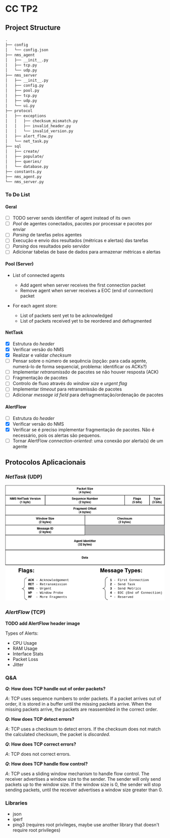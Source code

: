 # CC TP2

## Project Structure

```
.
├── config
│   └── config.json
├── nms_agent
│   ├── __init__.py
│   ├── tcp.py
│   └── udp.py
├── nms_server
│   ├── __init__.py
│   ├── config.py
│   ├── pool.py
│   ├── tcp.py
│   ├── udp.py
│   └── ui.py
├── protocol
│   ├── exceptions
│   │   ├── checksum_mismatch.py
│   │   ├── invalid_header.py
│   │   └── invalid_version.py
│   ├── alert_flow.py
│   └── net_task.py
├── sql
│   ├── create/
│   ├── populate/
│   ├── queries/
│   └── database.py
├── constants.py
├── nms_agent.py
└── nms_server.py
```

### To Do List

#### Geral

- [ ] TODO server sends identifier of agent instead of its own
- [ ] *Pool* de agentes conectados, pacotes por processar e pacotes por enviar
- [ ] *Parsing* de tarefas pelos agentes
- [ ] Execução e envio dos resultados (métricas e alertas) das tarefas
- [ ] *Parsing* dos resultados pelo servidor
- [ ] Adicionar tabelas de base de dados para armazenar métricas e alertas

#### Pool (Server)

- List of connected agents
  - Add agent when server receives the first connection packet
  - Remove agent when server receives a EOC (end of connection) packet

- For each agent store:
  - List of packets sent yet to be acknowledged
  - List of packets received yet to be reordered and defragmented

#### NetTask

- [x] Estrutura do *header*
- [x] Verificar versão do NMS
- [x] Realizar e validar *checksum*
- [ ] Pensar sobre o número de sequência (opção: para cada agente, numerá-lo de forma sequencial, problema: identificar os ACKs?)
- [ ] Implementar *retransmissão* de pacotes se não houver resposta (ACK)
- [ ] Fragmentação de pacotes
- [ ] Controlo de fluxo através do *window size* e *urgent flag*
- [ ] Implementar *timeout* para retransmissão de pacotes
- [ ] Adicionar *message id field* para defragmentação/ordenação de pacotes

#### AlertFlow

- [ ] Estrutura do *header*
- [x] Verificar versão do NMS
- [x] Verificar se é preciso implementar fragmentação de pacotes. Não é necessário, pois os alertas são pequenos.
- [ ] Tornar AlertFlow *connection-oriented*: uma conexão por alerta(s) de um agente

## Protocolos Aplicacionais

### *NetTask* (UDP)

![NetTask Header](report/img/nettask_header.png)

### *AlertFlow* (TCP)

**TODO add AlertFlow header image**

Types of Alerts:
- CPU Usage
- RAM Usage
- Interface Stats
- Packet Loss
- Jitter

### Q&A

***Q*: How does TCP handle out of order packets?**

*A*: TCP uses sequence numbers to order packets.
If a packet arrives out of order, it is stored in a buffer until the missing packets arrive.
When the missing packets arrive, the packets are reassembled in the correct order.

***Q*: How does TCP detect errors?**

*A*: TCP uses a checksum to detect errors.
If the checksum does not match the calculated checksum, the packet is *discarded*.

***Q*: How does TCP correct errors?**

*A*: TCP does not correct errors.

***Q*: How does TCP handle flow control?**

*A*: TCP uses a sliding window mechanism to handle flow control.
The receiver advertises a window size to the sender.
The sender will only send packets up to the window size.
If the window size is 0, the sender will stop sending packets, until
the receiver advertises a window size greater than 0.

### Libraries

- json
- iperf
- ping3 (requires root privileges, maybe use another library that doesn't require root privileges)
